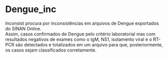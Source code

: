# Dengue_inc 
Inconsist procura por inconsistências em arquivos de Dengue exportados do SINAN Online.  
Assim, casos confirmados de Dengue pelo critério laboratorial mas com resultados negativos de exames como o IgM, NS1, isolamento viral e o RT-PCR são detectados e totalizados em um arquivo para que, posteriormente, os casos sejam classificados corretamente.
